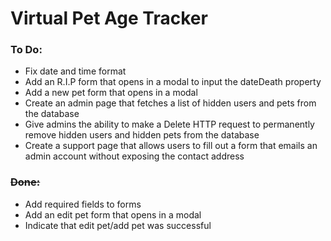 # Virtual Pet Age Tracker

### To Do:

- Fix date and time format
- Add an R.I.P form that opens in a modal to input the dateDeath property
- Add a new pet form that opens in a modal
- Create an admin page that fetches a list of hidden users and pets from the database
- Give admins the ability to make a Delete HTTP request to permanently remove hidden users and hidden pets from the database
- Create a support page that allows users to fill out a form that emails an admin account without exposing the contact address

### ~~Done:~~

- Add required fields to forms
- Add an edit pet form that opens in a modal
- Indicate that edit pet/add pet was successful
